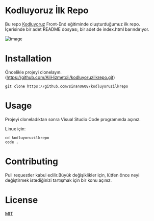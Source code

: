 # Kodluyoruz İlk Repo
Bu repo <ins>[Kodluyoruz](https://kodluyoruz.org/tr/kodluyoruz/)</ins> Front-End eğitiminde oluşturduğumuz ilk  repo. İçerisinde bir adet README dosyası, bir adet de index.html barındırıyor.

![image]("C:\Users\alihi\Desktop\ödev_1.png")

# Installation

Öncelikle projeyi clonelayın.(https://github.com/AliHizmetcii/kodluyoruzilkrepo.git)

~~~
git clone https://github.com/sinan0608/kodluyoruzilkrepo
~~~

# Usage

Projeyi cloneladıktan sonra Visual Studio Code programında açınız.

Linux için:

~~~
cd kodluyoruzilkrepo
code .
~~~

# Contributing

Pull requestler kabul edilir.Büyük değişiklikler için, lütfen önce neyi değiştirmek istediğinizi tartışmak için bir konu açınız.

# License
<ins>[MIT](https://www.mit.edu/)</ins>